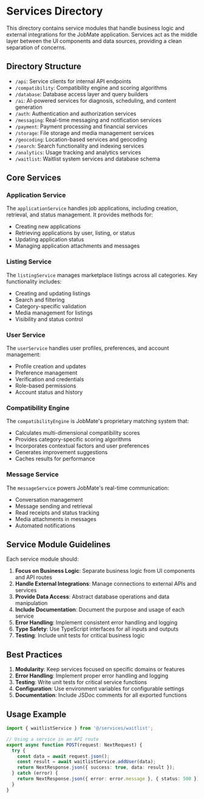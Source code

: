 # Services Directory

This directory contains service modules that handle business logic and external integrations for the JobMate application. Services act as the middle layer between the UI components and data sources, providing a clean separation of concerns.

## Directory Structure

- `/api`: Service clients for internal API endpoints
- `/compatibility`: Compatibility engine and scoring algorithms
- `/database`: Database access layer and query builders
- `/ai`: AI-powered services for diagnosis, scheduling, and content generation
- `/auth`: Authentication and authorization services
- `/messaging`: Real-time messaging and notification services
- `/payment`: Payment processing and financial services
- `/storage`: File storage and media management services
- `/geocoding`: Location-based services and geocoding
- `/search`: Search functionality and indexing services
- `/analytics`: Usage tracking and analytics services
- `/waitlist`: Waitlist system services and database schema

## Core Services

### Application Service

The `applicationService` handles job applications, including creation, retrieval, and status management. It provides methods for:

- Creating new applications
- Retrieving applications by user, listing, or status
- Updating application status
- Managing application attachments and messages

### Listing Service

The `listingService` manages marketplace listings across all categories. Key functionality includes:

- Creating and updating listings
- Search and filtering
- Category-specific validation
- Media management for listings
- Visibility and status control

### User Service

The `userService` handles user profiles, preferences, and account management:

- Profile creation and updates
- Preference management
- Verification and credentials
- Role-based permissions
- Account status and history

### Compatibility Engine

The `compatibilityEngine` is JobMate's proprietary matching system that:

- Calculates multi-dimensional compatibility scores
- Provides category-specific scoring algorithms
- Incorporates contextual factors and user preferences
- Generates improvement suggestions
- Caches results for performance

### Message Service

The `messageService` powers JobMate's real-time communication:

- Conversation management
- Message sending and retrieval
- Read receipts and status tracking
- Media attachments in messages
- Automated notifications

## Service Module Guidelines

Each service module should:

1. **Focus on Business Logic**: Separate business logic from UI components and API routes
2. **Handle External Integrations**: Manage connections to external APIs and services
3. **Provide Data Access**: Abstract database operations and data manipulation
4. **Include Documentation**: Document the purpose and usage of each service
5. **Error Handling**: Implement consistent error handling and logging
6. **Type Safety**: Use TypeScript interfaces for all inputs and outputs
7. **Testing**: Include unit tests for critical business logic

## Best Practices

1. **Modularity**: Keep services focused on specific domains or features
2. **Error Handling**: Implement proper error handling and logging
3. **Testing**: Write unit tests for critical service functions
4. **Configuration**: Use environment variables for configurable settings
5. **Documentation**: Include JSDoc comments for all exported functions

## Usage Example

```typescript
import { waitlistService } from '@/services/waitlist';

// Using a service in an API route
export async function POST(request: NextRequest) {
  try {
    const data = await request.json();
    const result = await waitlistService.addUser(data);
    return NextResponse.json({ success: true, data: result });
  } catch (error) {
    return NextResponse.json({ error: error.message }, { status: 500 });
  }
}
```
